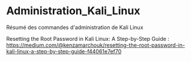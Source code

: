 # Administration_Kali_Linux
Résumé des commandes d'administration de Kali Linux

Resetting the Root Password in Kali Linux: A Step-by-Step Guide : https://medium.com/@kenzamarchouk/resetting-the-root-password-in-kali-linux-a-step-by-step-guide-f44061e7ef70
